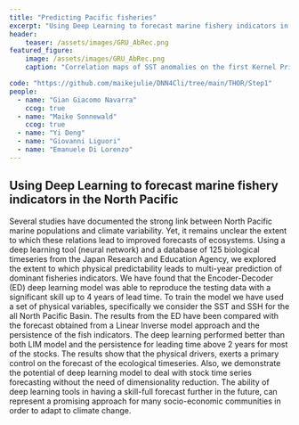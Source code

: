 ```yaml
---
title: "Predicting Pacific fisheries"
excerpt: "Using Deep Learning to forecast marine fishery indicators in the North Pacific"
header:
    teaser: /assets/images/GRU_AbRec.png
featured_figure:
    image: /assets/images/GRU_AbRec.png
    caption: "Correlation maps of SST anomalies on the first Kernel Principal Component (PC) of Abundance (a) and on the second PC of Abundance (b). The same has been done for the Recruitment (c), (d).."

code: "https://github.com/maikejulie/DNN4Cli/tree/main/THOR/Step1"
people:
  - name: "Gian Giacomo Navarra"
    ccog: true
  - name: "Maike Sonnewald"
    ccog: true
  - name: "Yi Deng"
  - name: "Giovanni Liguori"
  - name: "Emanuele Di Lorenzo"
---
```


## Using Deep Learning to forecast marine fishery indicators in the North Pacific

Several studies have documented the strong link between North Pacific marine populations and climate variability. Yet, it remains unclear the extent to which these relations lead to improved forecasts of ecosystems. Using a deep learning tool (neural network) and a database of 125 biological timeseries from the Japan Research and Education Agency, we explored the extent to which physical predictability leads to multi-year prediction of dominant fisheries indicators. We have found that the Encoder-Decoder (ED) deep learning model was able to reproduce the testing data with a significant skill up to 4 years of lead time. To train the model we have used a set of physical variables, specifically we consider the SST and SSH for the all North Pacific Basin. The results from the ED have been compared with the forecast obtained from a Linear Inverse model approach and the persistence of the fish indicators. The deep learning performed better than both LIM model and the persistence for leading time above 2 years for most of the stocks. The results show that the physical drivers, exerts a primary control on the forecast of the ecological timeseries. Also, we demonstrate the potential of deep learning model to deal with stock time series forecasting without the need of dimensionality reduction. The ability of deep learning tools in having a skill-full forecast further in the future, can represent a promising approach for many socio-economic communities in order to adapt to climate change.
